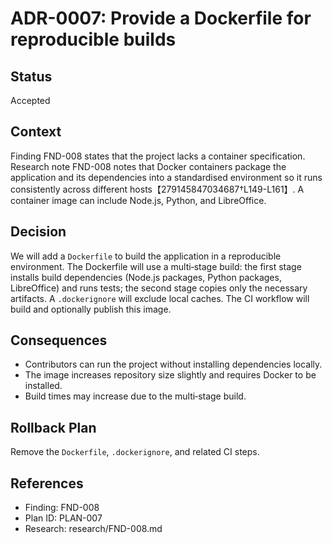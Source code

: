 # ADR-0007: Provide a Dockerfile for reproducible builds

## Status
Accepted

## Context

Finding FND-008 states that the project lacks a container specification.
Research note FND-008 notes that Docker containers package the application and
its dependencies into a standardised environment so it runs consistently
across different hosts【279145847034687†L149-L161】. A container image can include
Node.js, Python, and LibreOffice.

## Decision

We will add a `Dockerfile` to build the application in a reproducible
environment. The Dockerfile will use a multi‑stage build: the first stage
installs build dependencies (Node.js packages, Python packages, LibreOffice)
and runs tests; the second stage copies only the necessary artifacts. A
`.dockerignore` will exclude local caches. The CI workflow will build and
optionally publish this image.

## Consequences

* Contributors can run the project without installing dependencies locally.
* The image increases repository size slightly and requires Docker to be
  installed.
* Build times may increase due to the multi‑stage build.

## Rollback Plan

Remove the `Dockerfile`, `.dockerignore`, and related CI steps.

## References

* Finding: FND-008
* Plan ID: PLAN-007
* Research: research/FND-008.md